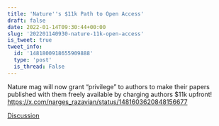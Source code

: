 ```yaml
---
title: 'Nature''s $11k Path to Open Access'
draft: false
date: 2022-01-14T09:30:44+00:00
slug: '202201140930-nature-11k-open-access'
is_tweet: true
tweet_info:
  id: '1481800918655909888'
  type: 'post'
  is_thread: False
---
```




Nature mag will now grant “privilege” to authors to make their papers published with them freely available by charging authors $11k upfront! <https://x.com/narges_razavian/status/1481603620848156677>

[Discussion](https://x.com/sytelus/status/1481800918655909888)
